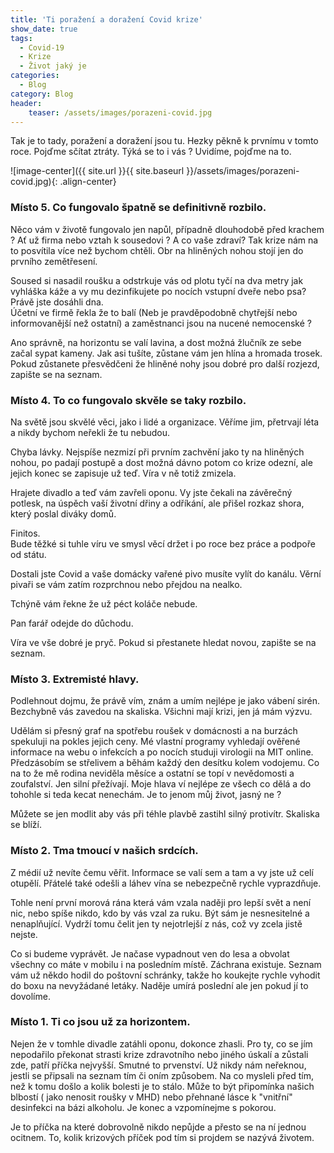 ```yaml
---
title: 'Ti poražení a doražení Covid krize'
show_date: true
tags:
  - Covid-19 
  - Krize
  - Život jaký je
categories:
  - Blog
category: Blog
header:
    teaser: /assets/images/porazeni-covid.jpg    
---
```


Tak je to tady, poražení a doražení jsou tu. Hezky pěkně k prvnímu v tomto roce. Pojďme sčítat ztráty.  Týká se to i vás ?
Uvidíme, pojďme na to.

![image-center]({{ site.url }}{{ site.baseurl }}/assets/images/porazeni-covid.jpg){: .align-center}

### Místo 5. Co fungovalo špatně se definitivně rozbilo.
Něco vám v životě fungovalo jen napůl, případně dlouhodobě před krachem ? Ať už firma nebo vztah k sousedovi ? A co vaše zdraví?
Tak krize nám na to posvítila více než bychom chtěli. Obr na hliněných nohou stojí jen do prvního zemětřesení.

Soused si nasadil roušku a odstrkuje vás od plotu tyčí na dva metry jak vyhláška káže a vy mu dezinfikujete po nocích vstupní dveře nebo psa? Právě jste dosáhli dna.  
Účetní ve firmě řekla že to balí (Neb je pravděpodobně chytřejší nebo informovanější než ostatní) a zaměstnanci jsou na nucené nemocenské ?

Ano správně, na horizontu se valí lavina, a dost možná žlučník ze sebe začal sypat kameny.
Jak asi tušíte, zůstane vám jen hlína a hromada trosek.
Pokud zůstanete přesvědčeni že hliněné nohy jsou dobré pro další rozjezd, zapište se na seznam.

### Místo 4. To co fungovalo skvěle se taky rozbilo.
Na světě jsou skvělé věci, jako i lidé a organizace. Věříme jim, přetrvají léta a nikdy bychom neřekli že tu nebudou.

Chyba lávky. Nejspíše nezmizí při prvním zachvění jako ty na hliněných nohou, po padají postupě a dost možná dávno potom co krize odezní, ale jejich konec
se zapisuje už teď. Víra v ně totiž zmizela.

Hrajete divadlo a teď vám zavřeli oponu.
Vy jste čekali na závěrečný potlesk, na úspěch vaší životní dřiny a odříkání, ale přišel rozkaz shora, který poslal diváky domů.

Finitos.  
Bude těžké si tuhle víru ve smysl věcí držet i po roce bez práce a podpoře od státu.

Dostali jste Covid a vaše domácky vařené pivo musíte vylít do kanálu. Věrní pivaři se vám zatím rozprchnou nebo přejdou na nealko.

Tchýně vám řekne že už péct koláče nebude.

Pan farář odejde do důchodu.

Víra ve vše dobré je pryč. Pokud si přestanete hledat novou, zapište se na seznam.

### Místo 3. Extremisté hlavy.
Podlehnout dojmu, že právě vím, znám a umím nejlépe je jako vábení sirén. Bezchybně vás zavedou na skaliska.
Všichni mají krizi, jen já mám výzvu.

Udělám si přesný graf na spotřebu roušek v domácnosti a na burzách spekuluji na pokles jejich ceny.
Mé vlastní programy vyhledají ověřené informace na webu o infekcích a po nocích studuji virologii na MIT online.
Předzásobím se střelivem a běhám každý den desítku kolem vodojemu.
Co na to že mě rodina neviděla měsíce a ostatní se topí v nevědomosti a zoufalství. Jen silní přežívají.
Moje hlava ví nejlépe ze všech co dělá a do tohohle si teda kecat nenechám. Je to jenom můj život, jasný ne ?

Můžete se jen modlit aby vás při téhle plavbě zastihl silný protivítr. Skaliska se blíží.


### Místo 2. Tma tmoucí v našich srdcích.
Z médií už nevíte čemu věřit. Informace se valí sem a tam a vy jste už celí otupělí.
Přátelé také odešli a láhev vína se nebezpečně rychle vyprazdňuje.

Tohle není první morová rána která vám vzala naději pro lepší svět a není nic, nebo spíše nikdo, kdo by vás vzal za ruku.
Být sám je nesnesitelné a nenaplňující. Vydrží tomu čelit jen ty nejotrlejší z nás, což vy zcela jistě nejste.

Co si budeme vyprávět. Je načase vypadnout ven do lesa a obvolat všechny co máte v mobilu i na posledním místě. Záchrana existuje.
Seznam vám už někdo hodil do poštovní schránky, takže ho koukejte rychle vyhodit do boxu na nevyžádané letáky.
Naděje umírá poslední ale jen pokud jí to dovolíme. 

### Místo 1. Ti co jsou už za horizontem.
Nejen že v tomhle divadle zatáhli oponu, dokonce zhasli.
Pro ty, co se jím nepodařilo překonat strasti krize zdravotního nebo jiného úskalí a zůstali zde, patří příčka nejvyšší. Smutné to prvenství.
Už nikdy nám neřeknou, jestli se připsali na seznam tím či oním způsobem. Na co mysleli před tím, než k tomu došlo a kolik bolesti je to stálo.
Může to být připomínka našich blbostí ( jako nenosit roušky v MHD) nebo přehnané lásce k "vnitřní" desinfekci na bázi alkoholu.
Je konec a vzpomínejme s pokorou.

Je to příčka na které dobrovolně nikdo nepůjde a přesto se na ní jednou ocitnem. To, kolik krizových příček pod tím si projdem se nazývá životem.

